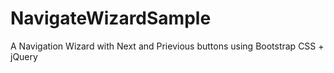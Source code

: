 NavigateWizardSample
====================

A Navigation Wizard with Next and Prievious buttons using Bootstrap CSS + jQuery
